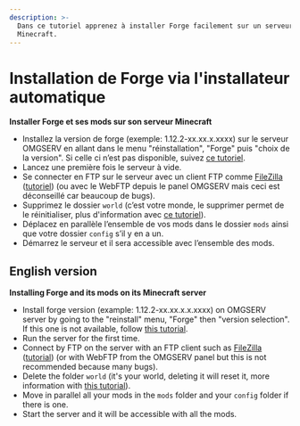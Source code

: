 ```yaml
---
description: >-
  Dans ce tutoriel apprenez à installer Forge facilement sur un serveur
  Minecraft.
---
```


# Installation de Forge via l'installateur automatique

**Installer Forge et ses mods sur son serveur Minecraft**

* Installez la version de forge \(exemple: 1.12.2-xx.xx.x.xxxx\) sur le serveur OMGSERV en allant dans le menu "réinstallation", "Forge" puis "choix de la version". Si celle ci n’est pas disponible, suivez [ce tutoriel](https://docs.idelya-network.fr/minecraft/installation-de-forge-via-openmod).
* Lancez une première fois le serveur à vide.
* Se connecter en FTP sur le serveur avec un client FTP comme [FileZilla](https://filezilla-project.org/download.php?type=client) \([tutoriel](https://www.omgserv.com/fr/faq-minecraft/comment_cr_er_et_utiliser_mon_acc_s_ftp-66/)\) \(ou avec le WebFTP depuis le panel OMGSERV mais ceci est déconseillé car beaucoup de bugs\).
* Supprimez le dossier `world` \(c’est votre monde, le supprimer permet de le réinitialiser, plus d'information avec [ce tutoriel](https://docs.idelya-network.fr/minecraft/dois-je-supprimer-mon-monde)\). 
* Déplacez en parallèle l’ensemble de vos mods dans le dossier `mods` ainsi que votre dossier `config` s’il y en a un.
* Démarrez le serveur et il sera accessible avec l’ensemble des mods. 

## English version

**Installing Forge and its mods on its Minecraft server**

* Install forge version \(example: 1.12.2-xx.xx.x.x.xxxx\) on OMGSERV server by going to the "reinstall" menu, "Forge" then "version selection". If this one is not available, follow [this tutorial](https://docs.idelya-network.fr/minecraft/installation-de-forge-via-openmod).
* Run the server for the first time.
* Connect by FTP on the server with an FTP client such as [FileZilla](https://filezilla-project.org/download.php?type=client) \([tutorial](https://www.omgserv.com/en/faq-minecraft/how_to_create_and_use_ftp_acces-86/)\) \(or with WebFTP from the OMGSERV panel but this is not recommended because many bugs\).
* Delete the folder `world` \(it's your world, deleting it will reset it, more information with [this tutorial](https://docs.idelya-network.fr/minecraft/dois-je-supprimer-mon-monde)\). 
* Move in parallel all your mods in the `mods` folder and your `config` folder if there is one.
* Start the server and it will be accessible with all the mods. 

